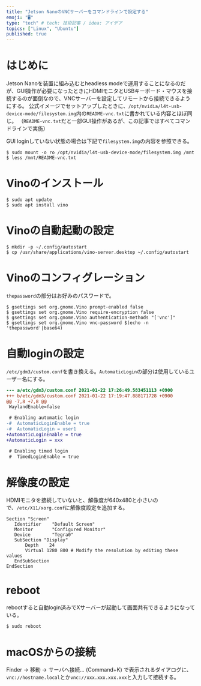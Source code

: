 ```yaml
---
title: "Jetson NanoのVNCサーバーをコマンドラインで設定する"
emoji: "🖥"
type: "tech" # tech: 技術記事 / idea: アイデア
topics: ["Linux", "Ubuntu"]
published: true
---
```

# はじめに

Jetson Nanoを装置に組み込むとheadless modeで運用することになるのだが、GUI操作が必要になったときにHDMIモニタとUSBキーボード・マウスを接続するのが面倒なので、VNCサーバーを設定してリモートから接続できるようにする。
公式イメージでセットアップしたときに、`/opt/nvidia/l4t-usb-device-mode/filesystem.img`内の`README-vnc.txt`に書かれている内容とほぼ同じ。
（`README-vnc.txt`だと一部GUI操作があるが、この記事ではすべてコマンドラインで実施）

GUI loginしていない状態の場合は下記で`filesystem.img`の内容を参照できる。

```
$ sudo mount -o ro /opt/nvidia/l4t-usb-device-mode/filesystem.img /mnt
$ less /mnt/README-vnc.txt
```

# Vinoのインストール

```
$ sudo apt update
$ sudo apt install vino
```

# Vinoの自動起動の設定

```
$ mkdir -p ~/.config/autostart
$ cp /usr/share/applications/vino-server.desktop ~/.config/autostart
```

# Vinoのコンフィグレーション

`thepassword`の部分はお好みのパスワードで。

```
$ gsettings set org.gnome.Vino prompt-enabled false
$ gsettings set org.gnome.Vino require-encryption false
$ gsettings set org.gnome.Vino authentication-methods "['vnc']"
$ gsettings set org.gnome.Vino vnc-password $(echo -n 'thepassword'|base64)
```

# 自動loginの設定

`/etc/gdm3/custom.conf`を書き換える。`AutomaticLogin`の部分は使用しているユーザー名にする。

```diff
--- a/etc/gdm3/custom.conf 2021-01-22 17:26:49.583451113 +0900
+++ b/etc/gdm3/custom.conf 2021-01-22 17:19:47.888171728 +0900
@@ -7,8 +7,8 @@
 WaylandEnable=false

 # Enabling automatic login
-#  AutomaticLoginEnable = true
-#  AutomaticLogin = user1
+AutomaticLoginEnable = true
+AutomaticLogin = xxx

 # Enabling timed login
 #  TimedLoginEnable = true
```

# 解像度の設定

HDMIモニタを接続していないと、解像度が640x480と小さいので、`/etc/X11/xorg.conf`に解像度設定を追加する。

```
Section "Screen"
   Identifier    "Default Screen"
   Monitor       "Configured Monitor"
   Device        "Tegra0"
   SubSection "Display"
       Depth    24
       Virtual 1280 800 # Modify the resolution by editing these values
   EndSubSection
EndSection
```

# reboot

rebootすると自動login済みでXサーバーが起動して画面共有できるようになっている。

```
$ sudo reboot
```

# macOSからの接続

Finder → 移動 → サーバへ接続... (Command+K) で表示されるダイアログに、`vnc://hostname.local`とか`vnc://xxx.xxx.xxx.xxx`と入力して接続する。
